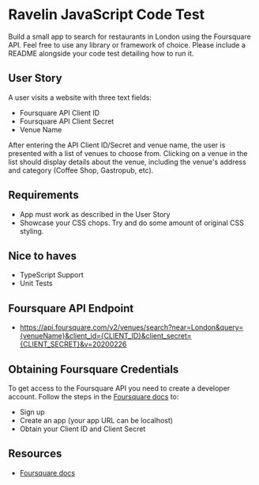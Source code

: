 # Ravelin JavaScript Code Test
Build a small app to search for restaurants in London using the Foursquare API. Feel free to use any library or framework of choice. Please include a README alongside your code test detailing how to run it.

## User Story
A user visits a website with three text fields:

- Foursquare API Client ID
- Foursquare API Client Secret
- Venue Name

After entering the API Client ID/Secret and venue name, the user is presented with a list of venues to choose from. Clicking on a venue in the list should display details about the venue, including the venue's address and category (Coffee Shop, Gastropub, etc).

## Requirements
- App must work as described in the User Story
- Showcase your CSS chops. Try and do some amount of original CSS styling.

## Nice to haves
- TypeScript Support
- Unit Tests

## Foursquare API Endpoint
- https://api.foursquare.com/v2/venues/search?near=London&query={venueName}&client_id={CLIENT_ID}&client_secret={CLIENT_SECRET}&v=20200226

## Obtaining Foursquare Credentials
To get access to the Foursquare API you need to create a developer account. Follow the steps in the [Foursquare docs](https://developer.foursquare.com/docs/api) to:
- Sign up
- Create an app (your app URL can be localhost)
- Obtain your Client ID and Client Secret

## Resources
- [Foursquare docs](https://developer.foursquare.com/docs)
